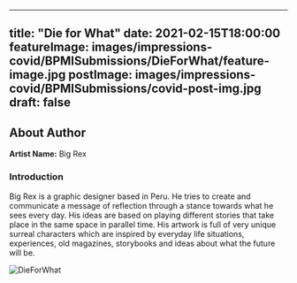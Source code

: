
---
title: "Die for What"
date: 2021-02-15T18:00:00
featureImage: images/impressions-covid/BPMISubmissions/DieForWhat/feature-image.jpg
postImage: images/impressions-covid/BPMISubmissions/covid-post-img.jpg
draft: false
---

## About Author

**Artist Name:** Big Rex

### Introduction
Big Rex is a graphic designer based in Peru. He tries to create and communicate a message of reflection through a stance towards what he sees every day. His ideas are based on playing different stories that take place in the same space in parallel time. His artwork is full of very unique surreal characters which are inspired by everyday life situations, experiences, old magazines, storybooks and ideas about what the future will be.




![DieForWhat](../../images/impressions-covid/BPMISubmissions/DieForWhat/DieForWhat.jpg)
